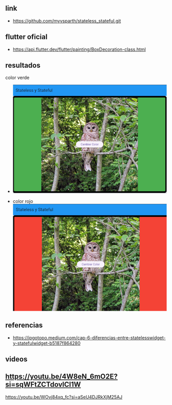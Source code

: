 ## link
- https://github.com/myvsparth/stateless_stateful.git

## flutter oficial

- https://api.flutter.dev/flutter/painting/BoxDecoration-class.html


## resultados
color verde
- ![alt text](image.png)

- color rojo
![alt text](image-1.png)


## referencias
- https://jpgotopo.medium.com/cap-6-diferencias-entre-statelesswidget-y-statefulwidget-b5187f864280


## videos
https://youtu.be/4W8eN_6mO2E?si=sqWFtZCTdovlCl1W
-
https://youtu.be/WOvj84xq_fc?si=aSeU4DJRkXjM25AJ